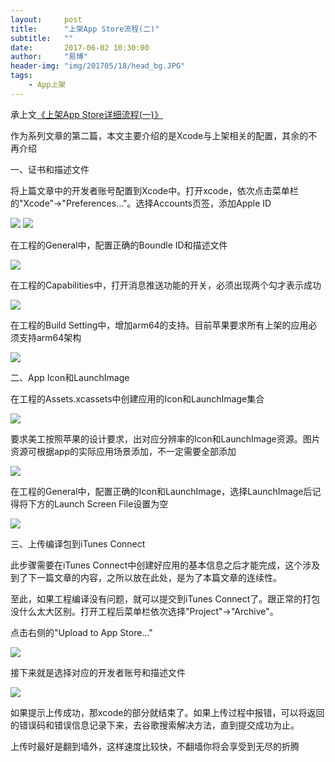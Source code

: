 ```yaml
---
layout:     post
title:      "上架App Store流程(二)"
subtitle:   ""
date:       2017-06-02 10:30:00
author:     "易博"
header-img: "img/201705/18/head_bg.JPG"
tags:
    - App上架
---
```


承上文[《上架App Store详细流程(一)》](http://xttxqjfg.cn/2017/06/02/%E4%B8%8A%E6%9E%B6App-Store%E8%AF%A6%E7%BB%86%E6%B5%81%E7%A8%8B(%E4%B8%80)/)

作为系列文章的第二篇，本文主要介绍的是Xcode与上架相关的配置，其余的不再介绍

一、证书和描述文件

将上篇文章中的开发者账号配置到Xcode中。打开xcode，依次点击菜单栏的"Xcode"->"Preferences..."。选择Accounts页签，添加Apple ID

![](http://www.xttxqjfg.cn/img/201706/02/02009.png)
![](http://www.xttxqjfg.cn/img/201706/02/02010.png)

在工程的General中，配置正确的Boundle ID和描述文件

![](http://www.xttxqjfg.cn/img/201706/02/02001.png)

在工程的Capabilities中，打开消息推送功能的开关，必须出现两个勾才表示成功

![](http://www.xttxqjfg.cn/img/201706/02/02002.png)

在工程的Build Setting中，增加arm64的支持。目前苹果要求所有上架的应用必须支持arm64架构

![](http://www.xttxqjfg.cn/img/201706/02/02003.png)

二、App Icon和LaunchImage

在工程的Assets.xcassets中创建应用的Icon和LaunchImage集合

![](http://www.xttxqjfg.cn/img/201706/02/02004.png)

要求美工按照苹果的设计要求，出对应分辨率的Icon和LaunchImage资源。图片资源可根据app的实际应用场景添加，不一定需要全部添加

![](http://www.xttxqjfg.cn/img/201706/02/02005.png)

在工程的General中，配置正确的Icon和LaunchImage，选择LaunchImage后记得将下方的Launch Screen File设置为空

![](http://www.xttxqjfg.cn/img/201706/02/02006.png)

三、上传编译包到iTunes Connect

此步骤需要在iTunes Connect中创建好应用的基本信息之后才能完成，这个涉及到了下一篇文章的内容，之所以放在此处，是为了本篇文章的连续性。

至此，如果工程编译没有问题，就可以提交到iTunes Connect了。跟正常的打包没什么太大区别。打开工程后菜单栏依次选择"Project"->"Archive"。

点击右侧的"Upload to App Store..."

![](http://www.xttxqjfg.cn/img/201706/02/02007.png)

接下来就是选择对应的开发者账号和描述文件

![](http://www.xttxqjfg.cn/img/201706/02/02008.png)

如果提示上传成功，那xcode的部分就结束了。如果上传过程中报错，可以将返回的错误码和错误信息记录下来，去谷歌搜索解决方法，直到提交成功为止。

上传时最好是翻到墙外，这样速度比较快，不翻墙你将会享受到无尽的折腾
